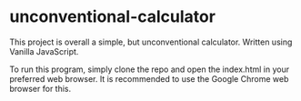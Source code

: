 # unconventional-calculator
This project is overall a simple, but unconventional calculator.  Written using Vanilla JavaScript.

To run this program, simply clone the repo and open the index.html in your preferred web browser.  It is recommended to use the Google Chrome web browser for this.
